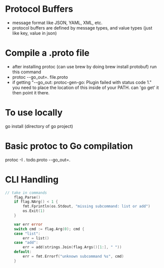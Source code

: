 # Protocol Buffers
- message format like JSON, YAML, XML, etc.
- protocol buffers are defined by message types, and value types (just like key, value in json)

# Compile a .proto file
- after installing protoc (can use brew by doing brew install protobuf) run this command
- protoc --go_out=. file.proto
- if getting "--go_out: protoc-gen-go: Plugin failed with status code 1." you need to place the location of this inside of your PATH. can 'go get' it then point it there.

# To use locally
go install (directory of go project)

# Basic protoc to Go compilation
protoc -I . todo.proto --go_out=. 

# CLI Handling
```go
// take in commands
	flag.Parse()
	if flag.NArg() < 1 {
		fmt.Fprintln(os.Stdout, "missing subcommand: list or add")
		os.Exit(1)
	}

	var err error
	switch cmd := flag.Arg(0); cmd {
	case "list":
		err = list()
	case "add":
		err = add(strings.Join(flag.Args()[1:], " "))
	default:
		err = fmt.Errorf("unknown subcommand %s", cmd)
    }
```

